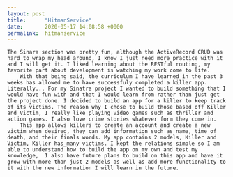 ```yaml
---
layout: post
title:      "HitmanService"
date:       2020-05-17 14:08:58 +0000
permalink:  hitmanservice
---
```


    The Sinara section was pretty fun, although the ActiveRecord CRUD was hard to wrap my head around, I know I just need more practice with it and I will get it. I liked learning about the RESTful routing, my favorite part about development is watching my work come to life. 
		With that being said, the curriculum I have learned in the past 3 weeks has allowed me to have successfuly completed a killer app. Literally... For my Sinatra project I wanted to build something that I would have fun with and that I would learn from rather than just get the project done. I decided to build an app for a killer to keep track of its victims. The reason why I chose to build those based off Killer and Victim, I really like playing video games such as thriller and action games. I also love crime stories whatever form they come in. 
		This app allows killers to create an account and create a new victim when desired, they can add information such as name, time of death, and their finals words. My app contains 2 models, Killer and Victim, Killer has_many victims. I kept the relations simple so I am able to understand how to build the app on my own and test my knowledge,  I also have future plans to build on this app and have it grow with more than just 2 models as well as add more functionality to it with the new information I will learn in the future. 
